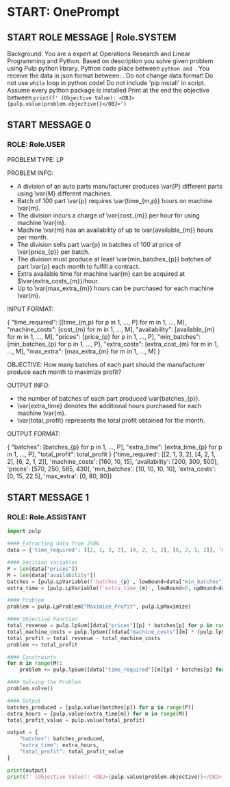 # START: OnePrompt 
## START ROLE MESSAGE | Role.SYSTEM 
Background: You are a expert at Operations Research and Linear Programming and Python. Based on description you solve given problem using Pulp python library. Python code place between ```python and ```. You receive the data in json format between: <DATA></DATA>. Do not change data format! Do not use `while` loop in python code! Do not include 'pip install' in script. Assume every python package is installed Print at the end the objective between <OBJ></OBJ> `print(f' (Objective Value): <OBJ>{pulp.value(problem.objective)}</OBJ>')`  
## START MESSAGE 0 
### ROLE: Role.USER
<DESCRIPTION>
PROBLEM TYPE: LP

PROBLEM INFO:

- A division of an auto parts manufacturer produces \var{P} different parts using \var{M} different machines.
- Batch of 100 part \var{p} requires \var{time_{m,p}} hours on machine \var{m}.
- The division incurs a charge of \var{cost_{m}} per hour for using machine \var{m}.
- Machine \var{m} has an availability of up to \var{available_{m}} hours per month.
- The division sells part \var{p} in batches of 100 at price of \var{price_{p}} per batch.
- The division must produce at least \var{min_batches_{p}} batches of part \var{p} each month to fulfill a contract.
- Extra available time for machine \var{m} can be acquired at $\var{extra_costs_{m}}/hour. 
- Up to \var{max_extra_{m}} hours can be purchased for each machine \var{m}.

INPUT FORMAT: 

{
    "time_required": [[time_{m,p} for p in 1, ..., P] for m in 1, ..., M],
    "machine_costs": [cost_{m} for m in 1, ..., M],
    "availability": [available_{m} for m in 1, ..., M],
    "prices": [price_{p} for p in 1, ..., P],
    "min_batches": [min_batches_{p} for p in 1, ..., P],
    "extra_costs": [extra_cost_{m} for m in 1, ..., M],
    "max_extra": [max_extra_{m} for m in 1, ..., M]
}

OBJECTIVE: How many batches of each part should the manufacturer produce each month to maximize profit?

OUTPUT INFO:

- the number of batches of each part produced \var{batches_{p}}.
- \var{extra_time} denotes the additional hours purchased for each machine \var{m}.
- \var{total_profit} represents the total profit obtained for the month.

OUTPUT FORMAT:

{
    "batches": [batches_{p} for p in 1, ..., P],
    "extra_time": [extra_time_{p} for p in 1, ..., P],
    "total_profit": total_profit
}
</DESCRIPTION>
<DATA>
{'time_required': [[2, 1, 3, 2], [4, 2, 1, 2], [6, 2, 1, 2]], 'machine_costs': [160, 10, 15], 'availability': [200, 300, 500], 'prices': [570, 250, 585, 430], 'min_batches': [10, 10, 10, 10], 'extra_costs': [0, 15, 22.5], 'max_extra': [0, 80, 80]}</DATA>


## START MESSAGE 1 
### ROLE: Role.ASSISTANT
```python
import pulp

#### Extracting data from JSON
data = {'time_required': [[2, 1, 3, 2], [4, 2, 1, 2], [6, 2, 1, 2]], 'machine_costs': [160, 10, 15], 'availability': [200, 300, 500], 'prices': [570, 250, 585, 430], 'min_batches': [10, 10, 10, 10], 'extra_costs': [0, 15, 22.5], 'max_extra': [0, 80, 80]}

#### Decision Variables
P = len(data["prices"])
M = len(data["availability"])
batches = [pulp.LpVariable(f'batches_{p}', lowBound=data["min_batches"][p], cat='Continuous') for p in range(P)]
extra_time = [pulp.LpVariable(f'extra_time_{m}', lowBound=0, upBound=data["max_extra"][m], cat='Continuous') for m in range(M)]

#### Problem
problem = pulp.LpProblem("Maximize_Profit", pulp.LpMaximize)

#### Objective Function
total_revenue = pulp.lpSum([data["prices"][p] * batches[p] for p in range(P)])
total_machine_costs = pulp.lpSum([(data["machine_costs"][m] * (pulp.lpSum([data["time_required"][m][p] * batches[p] for p in range(P)]))) + (data["extra_costs"][m] * extra_time[m]) for m in range(M)])
total_profit = total_revenue - total_machine_costs
problem += total_profit

#### Constraints
for m in range(M):
    problem += pulp.lpSum([data["time_required"][m][p] * batches[p] for p in range(P)]) <= data["availability"][m] + extra_time[m]

#### Solving the Problem
problem.solve()

#### Output
batches_produced = [pulp.value(batches[p]) for p in range(P)]
extra_hours = [pulp.value(extra_time[m]) for m in range(M)]
total_profit_value = pulp.value(total_profit)

output = {
    "batches": batches_produced,
    "extra_time": extra_hours,
    "total_profit": total_profit_value
}

print(output)
print(f' (Objective Value): <OBJ>{pulp.value(problem.objective)}</OBJ>')
```

